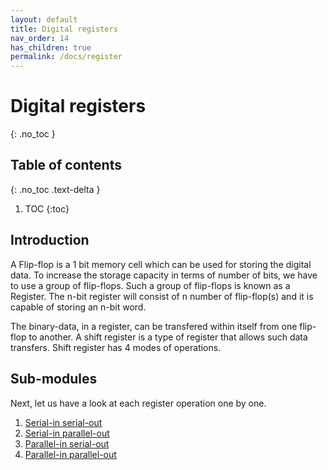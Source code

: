 ```yaml
---
layout: default
title: Digital registers
nav_order: 14
has_children: true
permalink: /docs/register
---
```


# Digital registers
{: .no_toc }


## Table of contents
{: .no_toc .text-delta }

1. TOC
{:toc}

## Introduction


A Flip-flop is a 1 bit memory cell which can be used for storing the digital data. 
To increase the storage capacity in terms of number of bits, we have to use a group of flip-flops. Such a group of flip-flops is known as a Register. 
The n-bit register will consist of n number of flip-flop(s) and it is capable of storing an n-bit word.


The binary-data, in a register, can be transfered within itself from one flip-flop to another. 
A shift register is a type of register that allows such data transfers.
Shift register has 4 modes of operations.

## Sub-modules

Next, let us have a look at each register operation one by one.

1. [Serial-in serial-out](https://learn.circuitverse.org/docs/registers/ss.html)
2. [Serial-in parallel-out](https://learn.circuitverse.org/docs/registers/sp.html)
3. [Parallel-in serial-out](https://learn.circuitverse.org/docs/registers/ps.html)
4. [Parallel-in parallel-out](https://learn.circuitverse.org/docs/registers/pp.html)
